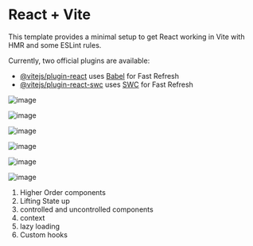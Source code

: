 # React + Vite

This template provides a minimal setup to get React working in Vite with HMR and some ESLint rules.

Currently, two official plugins are available:

- [@vitejs/plugin-react](https://github.com/vitejs/vite-plugin-react/blob/main/packages/plugin-react/README.md) uses [Babel](https://babeljs.io/) for Fast Refresh
- [@vitejs/plugin-react-swc](https://github.com/vitejs/vite-plugin-react-swc) uses [SWC](https://swc.rs/) for Fast Refresh


![image](https://github.com/shw2003/swiggyApp/assets/88729714/5a1944d5-d18c-42bc-96fd-edff0290c303)

![image](https://github.com/shw2003/swiggyApp/assets/88729714/9c8af382-9a49-4983-ae41-f022d6369139)

![image](https://github.com/shw2003/swiggyApp/assets/88729714/49f74f4f-7713-4ae9-9570-303582de1337)

![image](https://github.com/shw2003/swiggyApp/assets/88729714/74aa01e3-13da-4dff-ad94-ee0a2f80a3ef)

![image](https://github.com/shw2003/swiggyApp/assets/88729714/4c79c26e-690e-4626-8020-315036f3d8b2)

![image](https://github.com/shw2003/swiggyApp/assets/88729714/ac2b25ed-53b4-4851-9773-431e447b85fa)




1. Higher Order components
2. Lifting State up
3. controlled and uncontrolled components
4. context
5. lazy loading
6. Custom hooks


